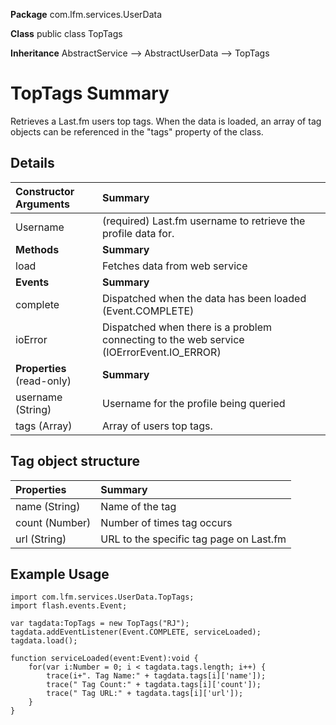 **Package**      com.lfm.services.UserData

**Class**        public class TopTags

**Inheritance**  AbstractService --> AbstractUserData --> TopTags


# TopTags Summary #

Retrieves a Last.fm users top tags. When the data is loaded, an array of tag objects can be referenced in the "tags" property of the class.


## Details ##

| **Constructor Arguments** | **Summary** |
|:--------------------------|:------------|
| Username                  | (required) Last.fm username to retrieve the profile data for. |
| **Methods**               | **Summary** |
| load                      | Fetches data from web service |
| **Events**                | **Summary** |
| complete                  | Dispatched when the data has been loaded (Event.COMPLETE) |
| ioError                   | Dispatched when there is a problem connecting to the web service (IOErrorEvent.IO\_ERROR) |
| **Properties** (read-only) | **Summary** |
| username (String)         | Username for the profile being queried |
| tags (Array)              | Array of users top tags. |

## Tag object structure ##

| **Properties** | **Summary** |
|:---------------|:------------|
| name (String)  | Name of the tag |
| count (Number) | Number of times tag occurs |
| url (String)   | URL to the specific tag page on Last.fm |


## Example Usage ##

```
import com.lfm.services.UserData.TopTags;
import flash.events.Event;

var tagdata:TopTags = new TopTags("RJ");
tagdata.addEventListener(Event.COMPLETE, serviceLoaded);
tagdata.load();

function serviceLoaded(event:Event):void {
    for(var i:Number = 0; i < tagdata.tags.length; i++) {
        trace(i+". Tag Name:" + tagdata.tags[i]['name']);
        trace(" Tag Count:" + tagdata.tags[i]['count']);
        trace(" Tag URL:" + tagdata.tags[i]['url']);
    }
}
```
